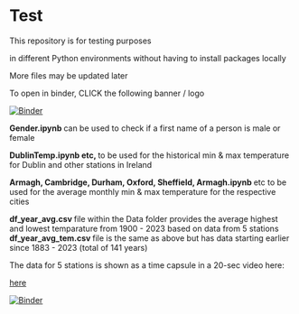 # Test
This repository is for testing purposes

in different Python environments without having to install packages locally

More files may be updated later

To open in binder, CLICK the following banner / logo


[![Binder](https://mybinder.org/badge_logo.svg)](https://mybinder.org/v2/gh/bibekbhatta/Test/HEAD)

<b> Gender.ipynb </b> can be used to check if a first name of a person is male or female

<b>  DublinTemp.ipynb etc,  </b> to be used for the historical min & max temperature for Dublin and other stations in Ireland

<b> Armagh, Cambridge, Durham, Oxford, Sheffield, Armagh.ipynb </b> etc to be used for the average monthly min & max temperature for the respective cities

<b> df_year_avg.csv </b> file within the Data folder provides the average highest and lowest temparature from 1900 - 2023 based on data from 5 stations
<b> df_year_avg_tem.csv </b> file is the same as above but has data starting earlier since 1883 - 2023 (total of 141 years)

The data for 5 stations is shown as a time capsule in a 20-sec video here: 
 
<a href="https://x.com/DrBibekBhatta/status/1874123567048032309">here</a>


[![Binder](https://mybinder.org/badge_logo.svg)](https://mybinder.org/v2/gh/bibekbhatta/Test/HEAD)
